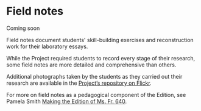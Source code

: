 # Field notes

Coming soon

Field notes document students' skill-building exercises and reconstruction work for their laboratory essays.

While the Project required students to record every stage of their research, some field notes are more detailed and
comprehensive than others.

Additional photographs taken by the students as they carried out their
research are available in the [Project’s repository on Flickr](https://www.flickr.com/photos/128418753@N06/albums).

For more on field notes as a pedagogical component of the Edition, see Pamela Smith [Making the Edition of Ms.
Fr. 640](/#essayx/ann_329_ie_19).
